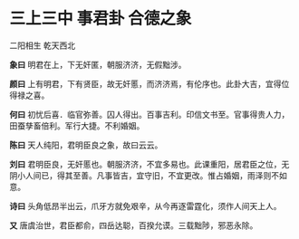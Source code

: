 # 三上三中 事君卦 合德之象

二阳相生 乾天西北

**象曰** 明君在上，下无奸匿，朝服济济，无假黜涉。

**颜曰** 上有明君，下有贤臣，故无奸慝，而济济焉，有伦序也。此卦大吉，宜得位得禄之喜。

**何曰** 初忧后喜．临官弥善。囚人得出。百事吉利。印信文书至。官事得贵人力，田蚕孳畜倍利。军行大捷。不利婚姻。

**陈曰** 天人纯阳，君明臣良之象，故曰云云。

**刘曰** 君明臣良，无奸慝也。朝服济济，不宜多易也。此课重阳，居君臣之位，无阴小人间已，得其至善。凡事皆吉，宜守旧，不宜更改。惟占婚姻，雨泽则不如意。

**诗曰** 头角低昂半出云，爪牙方就免艰辛，从今再逐雷霆化，须作人间天上人。

**又** 唐虞治世，君臣都俞，四岳达聪，百揆允谟。三载黜陟，邪恶永除。
